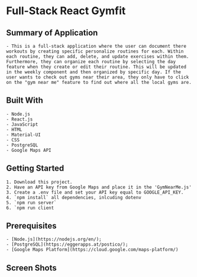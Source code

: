 # Full-Stack React Gymfit

## Summary of Application
    - This is a full-stack application where the user can document there workouts by creating specific personalize routines for each. Within each routine, they can add, delete, and update exercises within them. Furthermore, they can organize each routine by selecting the day feature when they create or edit their routine. This will be updated in the weekly component and then organized by specific day. If the user wants to check out gyms near their area, they only have to click on the "gym near me" feature to find out where all the local gyms are. 

## Built With
    - Node.js
    - React.js
    - JavaScript
    - HTML
    - Material-UI
    - CSS
    - PostgreSQL
    - Google Maps API

## Getting Started

    1. Download this project.
    2. Have an API key from Google Maps and place it in the 'GymNearMe.js'
    3. Create a .env file and set your API key equal to GOOGLE_API_KEY. 
    4. `npm install` all dependencies, inlcuding dotenv
    5. `npm run server` 
    6. `npm run client

## Prerequisites 
    - [Node.js](https://nodejs.org/en/);
    - [PostgreSQL](https://eggerapps.at/postico/);
    - [Google Maps Platform](https://cloud.google.com/maps-platform/)

## Screen Shots
